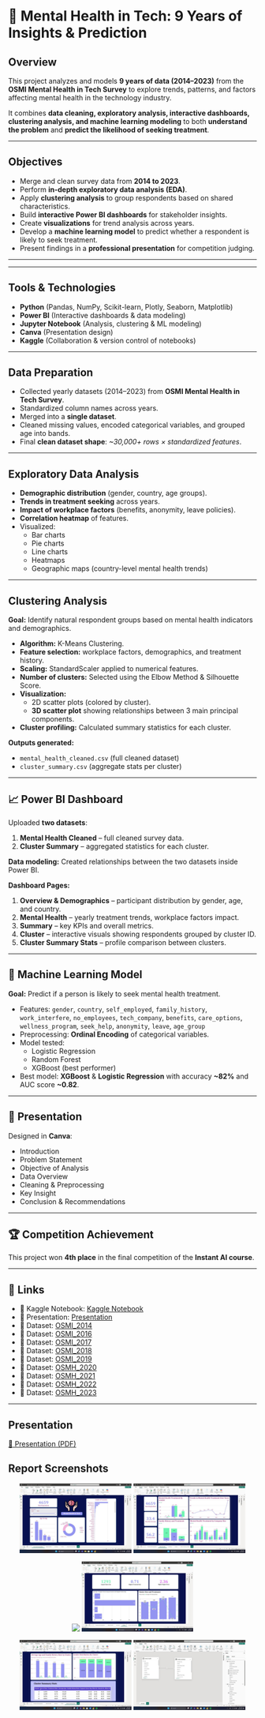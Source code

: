 # 🧠 Mental Health in Tech: 9 Years of Insights & Prediction

## Overview
This project analyzes and models **9 years of data (2014–2023)** from the **OSMI Mental Health in Tech Survey** to explore trends, patterns, and factors affecting mental health in the technology industry.

It combines **data cleaning, exploratory analysis, interactive dashboards, clustering analysis, and machine learning modeling** to both **understand the problem** and **predict the likelihood of seeking treatment**.

---

## Objectives
- Merge and clean survey data from **2014 to 2023**.
- Perform **in-depth exploratory data analysis (EDA)**.
- Apply **clustering analysis** to group respondents based on shared characteristics.
- Build **interactive Power BI dashboards** for stakeholder insights.
- Create **visualizations** for trend analysis across years.
- Develop a **machine learning model** to predict whether a respondent is likely to seek treatment.
- Present findings in a **professional presentation** for competition judging.

---


---

## Tools & Technologies
- **Python** (Pandas, NumPy, Scikit-learn, Plotly, Seaborn, Matplotlib)
- **Power BI** (Interactive dashboards & data modeling)
- **Jupyter Notebook** (Analysis, clustering & ML modeling)
- **Canva** (Presentation design)
- **Kaggle** (Collaboration & version control of notebooks)

---

## Data Preparation
- Collected yearly datasets (2014–2023) from **OSMI Mental Health in Tech Survey**.
- Standardized column names across years.
- Merged into a **single dataset**.
- Cleaned missing values, encoded categorical variables, and grouped age into bands.
- Final **clean dataset shape**: *~30,000+ rows × standardized features*.

---

## Exploratory Data Analysis
- **Demographic distribution** (gender, country, age groups).
- **Trends in treatment seeking** across years.
- **Impact of workplace factors** (benefits, anonymity, leave policies).
- **Correlation heatmap** of features.
- Visualized:
  - Bar charts
  - Pie charts
  - Line charts
  - Heatmaps
  - Geographic maps (country-level mental health trends)

---

## Clustering Analysis
**Goal:** Identify natural respondent groups based on mental health indicators and demographics.

- **Algorithm:** K-Means Clustering.
- **Feature selection:** workplace factors, demographics, and treatment history.
- **Scaling:** StandardScaler applied to numerical features.
- **Number of clusters:** Selected using the Elbow Method & Silhouette Score.
- **Visualization:**  
  - 2D scatter plots (colored by cluster).
  - **3D scatter plot** showing relationships between 3 main principal components.
- **Cluster profiling:** Calculated summary statistics for each cluster.

**Outputs generated:**
- `mental_health_cleaned.csv` (full cleaned dataset)
- `cluster_summary.csv` (aggregate stats per cluster)

---

## 📈 Power BI Dashboard
Uploaded **two datasets**:
1. **Mental Health Cleaned** – full cleaned survey data.
2. **Cluster Summary** – aggregated statistics for each cluster.

**Data modeling:** Created relationships between the two datasets inside Power BI.

**Dashboard Pages:**
1. **Overview & Demographics** – participant distribution by gender, age, and country.
2. **Mental Health** – yearly treatment trends, workplace factors impact.
3. **Summary** – key KPIs and overall metrics.
4. **Cluster** – interactive visuals showing respondents grouped by cluster ID.
5. **Cluster Summary Stats** – profile comparison between clusters.

---

## 🤖 Machine Learning Model
**Goal:** Predict if a person is likely to seek mental health treatment.
- Features: `gender`, `country`, `self_employed`, `family_history`, `work_interfere`, `no_employees`, `tech_company`, `benefits`, `care_options`, `wellness_program`, `seek_help`, `anonymity`, `leave`, `age_group`
- Preprocessing: **Ordinal Encoding** of categorical variables.
- Model tested:
  - Logistic Regression
  - Random Forest
  - XGBoost (best performer)
- Best model: **XGBoost** & **Logistic Regression** with accuracy **~82%** and AUC score **~0.82**.

---

## 📑 Presentation
Designed in **Canva**:
- Introduction
- Problem Statement
- Objective of Analysis
- Data Overview
- Cleaning & Preprocessing
- Key Insight
- Conclusion & Recommendations

---

## 🏆 Competition Achievement
This project won **4th place** in the final competition of the **Instant AI course**.

---

## 📎 Links
- 📓 Kaggle Notebook: [Kaggle Notebook](https://www.kaggle.com/code/mariamraafatbrownies/mental-health-tech-9-years-of-insights-prediction)
- 🎥 Presentation: [Presentation](https://www.canva.com/design/DAGv69muVfM/ULRK1f3baq_7mS493E8kbQ/edit?utm_content=DAGv69muVfM&utm_campaign=designshare&utm_medium=link2&utm_source=sharebutton)
- 📄 Dataset: [OSMI_2014](https://www.kaggle.com/datasets/osmi/mental-health-in-tech-survey) 
- 📄 Dataset: [OSMI_2016](https://www.kaggle.com/datasets/osmi/mental-health-in-tech-2016)
- 📄 Dataset: [OSMI_2017](https://www.kaggle.com/datasets/osmihelp/osmi-mental-health-in-tech-survey-2017)
- 📄 Dataset: [OSMI_2018](https://www.kaggle.com/datasets/osmihelp/osmi-mental-health-in-tech-survey-2018)
- 📄 Dataset: [OSMI_2019](https://www.kaggle.com/datasets/osmihelp/osmi-mental-health-in-tech-survey-2019)
- 📄 Dataset: [OSMH_2020](https://www.kaggle.com/datasets/osmihelp/osmi-2020-mental-health-in-tech-survey-results)
- 📄 Dataset: [OSMH_2021](https://www.kaggle.com/datasets/osmihelp/osmh-2021-mental-health-in-tech-survey-results)
- 📄 Dataset: [OSMH_2022](https://www.kaggle.com/datasets/osmihelp/osmh-mental-health-in-tech-survey-2022)
- 📄 Dataset: [OSMH_2023](https://www.kaggle.com/datasets/osmihelp/osmi-mental-health-in-tech-survey-2023)


---

## Presentation
[📄 Presentation (PDF)](Presentation.pdf)


## Report Screenshots

<p align="center">
  <img src="power_pi/Overview_&_Demographics.jpeg" width="45%">
  <img src="power_pi/Mental Health.jpeg" width="45%">
</p>
<p align="center">
  <img src="power_pi/Overview & Summary.jpeg" width="45%">
  <img src="power_pi/Cluster.jpeg" width="45%">
</p>
<p align="center">
  <img src="power_pi/Cluster_Summary_Stats.jpeg" width="45%">
  <img src="power_pi/modeling.jpeg" width="45%">
</p>



